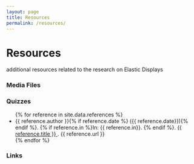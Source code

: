 ```yaml
---
layout: page
title: Resources
permalink: /resources/
---
```


# Resources
additional resources related to the research on Elastic Displays

### Media Files

### Quizzes

<ul>
{% for reference in site.data.references %}
<li>
    {{ reference.author }}{% if reference.date %} ({{ reference.date}}){% endif %}. {% if reference.in %}In: {{ reference.in}}. {% endif %}. <a href="{{ reference.url }}">{{ reference.title }} </a>. {{ reference.url }}
</li>
{% endfor %}
</ul>

### Links

